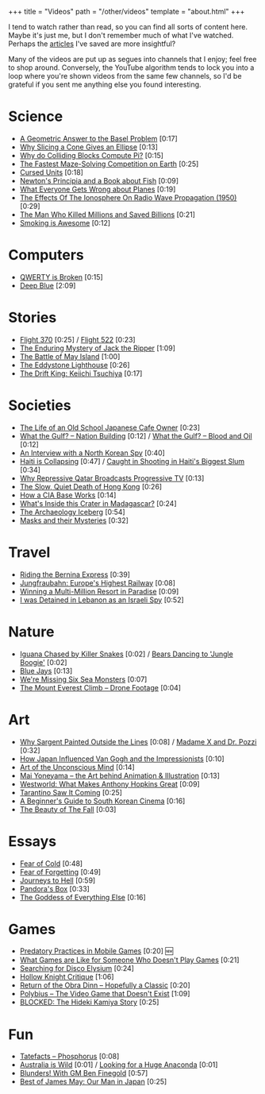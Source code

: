 +++
title = "Videos"
path = "/other/videos"
template = "about.html"
+++

I tend to watch rather than read, so you can find all sorts of content here. Maybe it's just me, but I don't remember much of what I've watched. Perhaps the [articles](/other/articles) I've saved are more insightful?

Many of the videos are put up as segues into channels that I enjoy; feel free to shop around. Conversely, the YouTube algorithm tends to lock you into a loop where you're shown videos from the same few channels, so I'd be grateful if you sent me anything else you found interesting.



# Science

* [A Geometric Answer to the Basel Problem](https://www.youtube.com/watch?v=d-o3eB9sfls) [0:17]
* [Why Slicing a Cone Gives an Ellipse](https://www.youtube.com/watch?v=pQa_tWZmlGs) [0:13] 
* [Why do Colliding Blocks Compute Pi?](https://www.youtube.com/watch?v=jsYwFizhncE) [0:15]
* [The Fastest Maze-Solving Competition on Earth](https://www.youtube.com/watch?v=ZMQbHMgK2rw) [0:25]
* [Cursed Units](https://www.youtube.com/watch?v=kkfIXUjkYqE) [0:18]
* [Newton's Principia and a Book about Fish](https://www.youtube.com/watch?v=eZwzE2VFCtI) [0:09]
* [What Everyone Gets Wrong about Planes](https://www.youtube.com/watch?v=vjDYfvPW4mA) [0:19]
* [The Effects Of The Ionosphere On Radio Wave Propagation (1950)](https://www.youtube.com/watch?v=YVxprkGqCPk) [0:29] 
* [The Man Who Killed Millions and Saved Billions](https://www.youtube.com/watch?v=QQkmJI63ykI) [0:21]
* [Smoking is Awesome](https://www.youtube.com/watch?v=_rBPwu2uS-w) [0:12]

# Computers

* [QWERTY is Broken](https://www.youtube.com/watch?v=188fipF-i5I) [0:15]
* [Deep Blue](https://www.youtube.com/watch?v=HwF229U2ba8) [2:09]

# Stories

* [Flight 370](https://www.youtube.com/watch?v=kd2KEHvK-q8) [0:25] / [Flight 522](https://www.youtube.com/watch?v=X_Rr6-HV3as) [0:23]
* [The Enduring Mystery of Jack the Ripper](https://www.youtube.com/watch?v=lADBHDg-JtA) [1:09]
* [The Battle of May Island](https://www.youtube.com/watch?v=IZS0RpOgdfQ) [1:00]
* [The Eddystone Lighthouse](https://www.youtube.com/watch?v=QmrjoKJ4s58) [0:26]
* [The Drift King: Keiichi Tsuchiya](https://www.youtube.com/watch?v=whYNCwz5Fec) [0:17]

# Societies

* [The Life of an Old School Japanese Cafe Owner](https://www.youtube.com/watch?v=zOCejq92pdo) [0:23] 
* [What the Gulf? – Nation Building](https://www.youtube.com/watch?v=PsaZZZubF-I) [0:12] / [What the Gulf? – Blood and Oil](https://www.youtube.com/watch?v=l1FaOodAZHQ) [0:12]
* [An Interview with a North Korean Spy](https://www.youtube.com/watch?v=t9rLqYXTaFI) [0:40]
* [Haiti is Collapsing](https://www.youtube.com/watch?v=GTpOB9bTPT8) [0:47] / [Caught in Shooting in Haiti's Biggest Slum](https://www.youtube.com/watch?v=HzBKaiSFCZc&list=PLN0FlxE6vY5BZh0F-drw_4SASB7kwezUf) [0:34]
* [Why Repressive Qatar Broadcasts Progressive TV](https://www.youtube.com/watch?v=YKx7TPGttSk) [0:13]
* [The Slow, Quiet Death of Hong Kong](https://www.youtube.com/watch?v=8wjFcTcWa4U) [0:26]
* [How a CIA Base Works](https://www.youtube.com/watch?v=RZs5Hz1klno) [0:14]
* [What's Inside this Crater in Madagascar?](https://www.youtube.com/watch?v=h42QVfrUVFw) [0:24]
* [The Archaeology Iceberg](https://www.youtube.com/watch?v=1o2fnTNxE_Q) [0:54]
* [Masks and their Mysteries](https://www.youtube.com/watch?v=cnBHuSsZ7l4) [0:32]

# Travel
 
* [Riding the Bernina Express](https://www.youtube.com/watch?v=S4DI3Bve_bQ) [0:39]
* [Jungfraubahn: Europe's Highest Railway](https://www.youtube.com/watch?v=xSjEGitwag8) [0:08]
* [Winning a Multi-Million Resort in Paradise](https://www.youtube.com/watch?v=9J1tt3eaI6E) [0:09]
* [I was Detained in Lebanon as an Israeli Spy](https://www.youtube.com/watch?v=lb4y7FYy9wA) [0:52]

# Nature

* [Iguana Chased by Killer Snakes](https://www.youtube.com/watch?v=B3OjfK0t1XM) [0:02] / [Bears Dancing to 'Jungle Boogie'](https://www.youtube.com/watch?v=8CnFo7qinng) [0:02]
* [Blue Jays](https://www.youtube.com/watch?v=Jpp7oa4QiB4) [0:13]
* [We're Missing Six Sea Monsters](https://www.youtube.com/watch?v=aLf4k5sna9U) [0:07]
* [The Mount Everest Climb – Drone Footage](https://www.youtube.com/watch?v=0pIyIMqwu0E) [0:04]

# Art

* [Why Sargent Painted Outside the Lines](https://www.youtube.com/watch?v=tjLk5pNn2Js) [0:08] / [Madame X and Dr. Pozzi](https://www.youtube.com/watch?v=cuHgxPe3J7I) [0:32]
* [How Japan Influenced Van Gogh and the Impressionists](https://www.youtube.com/watch?v=eClIbeOxR1c) [0:10]
* [Art of the Unconscious Mind](https://www.youtube.com/watch?v=CqMjvkhS29s) [0:14]
* [Mai Yoneyama – the Art behind Animation & Illustration](https://www.youtube.com/watch?v=9sdgXgfiTfI) [0:13]
* [Westworld: What Makes Anthony Hopkins Great](https://www.youtube.com/watch?v=4kSGkGKwp9U) [0:09]
* [Tarantino Saw It Coming](https://www.youtube.com/watch?v=dujnjw_s8bY) [0:25] 
* [A Beginner's Guide to South Korean Cinema](https://www.youtube.com/watch?v=QdgjH5BAFqk) [0:16]
* [The Beauty of The Fall](https://www.youtube.com/watch?v=cEIGYr16zqU) [0:03]

# Essays

* [Fear of Cold](https://www.youtube.com/watch?v=Pp2wbyLoEtM) [0:48]
* [Fear of Forgetting](https://www.youtube.com/watch?v=dIv5Y-vql90) [0:49]
* [Journeys to Hell](https://www.youtube.com/watch?v=ZoZj8mawagM) [0:59]
* [Pandora's Box](https://www.youtube.com/watch?v=3-mjTQ0VBwI) [0:33]
* [The Goddess of Everything Else](https://www.youtube.com/watch?v=Bbwp4PbWYzw) [0:16]

# Games

* [Predatory Practices in Mobile Games](https://www.youtube.com/watch?v=xNjI03CGkb4) [0:20] 🆕
* [What Games are Like for Someone Who Doesn't Play Games](https://www.youtube.com/watch?v=ax7f3JZJHSw) [0:21]
* [Searching for Disco Elysium](https://www.youtube.com/watch?v=Md5PTWBuGpg) [0:24]
* [Hollow Knight Critique](https://www.youtube.com/watch?v=7t1mxoMIDfY) [1:06]
* [Return of the Obra Dinn – Hopefully a Classic](https://www.youtube.com/watch?v=zwp23SG9w3Q) [0:20]
* [Polybius – The Video Game that Doesn't Exist](https://www.youtube.com/watch?v=_7X6Yeydgyg) [1:09]
* [BLOCKED: The Hideki Kamiya Story](https://www.youtube.com/watch?v=lLGGeSLCu9o) [0:25]

# Fun

* [Tatefacts – Phosphorus](https://www.youtube.com/watch?v=IXvB_pxv3Sg) [0:08]
* [Australia is Wild](https://www.youtube.com/shorts/EIDTk33S5l0) [0:01] / [Looking for a Huge Anaconda](https://www.youtube.com/shorts/jsrPLvXqmO8) [0:01]
* [Blunders! With GM Ben Finegold](https://www.youtube.com/watch?v=EDgRR7SGf0M) [0:57]
* [Best of James May: Our Man in Japan](https://www.youtube.com/watch?v=SPfijTQXZ0I) [0:25] 


